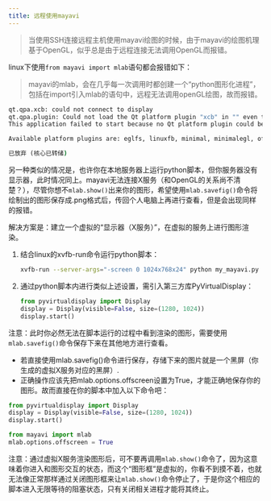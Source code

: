 ```yaml
---
title: 远程使用mayavi
---
```


> 当使用SSH连接远程主机使用mayavi绘图的时候，由于mayavi的绘图机理基于OpenGL，似乎总是由于远程连接无法调用OpenGL而报错。

linux下使用`from mayavi import mlab`语句都会报错如下：

> mayavi的mlab，会在几乎每一次调用时都创建一个“python图形化进程”，包括在import引入mlab的语句中，远程无法调用openGL绘图，故而报错。

```cmd
qt.qpa.xcb: could not connect to display 
qt.qpa.plugin: Could not load the Qt platform plugin "xcb" in "" even though it was found.
This application failed to start because no Qt platform plugin could be initialized. Reinstalling the application may fix this problem.

Available platform plugins are: eglfs, linuxfb, minimal, minimalegl, offscreen, vnc, wayland-egl, wayland, wayland-xcomposite-egl, wayland-xcomposite-glx, webgl, xcb.

已放弃 (核心已转储)
```

另一种类似的情况是，也许你在本地服务器上运行python脚本，但你服务器没有显示器，此时情况同上。mayavi无法连接X服务（和OpenGL的关系尚不清楚？），尽管你想不`mlab.show()`出来你的图形，希望使用`mlab.savefig()`命令将绘制出的图形保存成.png格式后，传回个人电脑上再进行查看，但是会出现同样的报错。

解决方案是：建立一个虚拟的“显示器（X服务）”，在虚拟的服务上进行图形渲染。

1. 结合linux的xvfb-run命令运行python脚本：

    ```bash
    xvfb-run --server-args="-screen 0 1024x768x24" python my_mayavi.py
    ```

2. 通过python脚本内进行类似上述设置，需引入第三方库PyVirtualDisplay：

    ```python
    from pyvirtualdisplay import Display
    display = Display(visible=False, size=(1280, 1024))
    display.start()
    ```

注意：此时你必然无法在脚本运行的过程中看到渲染的图形，需要使用`mlab.savefig()`命令保存下来在其他地方进行查看。

- 若直接使用mlab.savefig()命令进行保存，存储下来的图片就是一个黑屏（你生成的虚拟X服务对应的黑屏）.
- 正确操作应该先把mlab.options.offscreen设置为True，才能正确地保存你的图形。故而直接在你的脚本中加入以下命令吧：

```python
from pyvirtualdisplay import Display
display = Display(visible=False, size=(1280, 1024))
display.start()

from mayavi import mlab
mlab.options.offscreen = True
```

注意：通过虚拟X服务渲染图形后，可不要再调用`mlab.show()`命令了，因为这意味着你进入和图形交互的状态，而这个“图形框”是虚拟的，你看不到摸不着，也就无法像正常那样通过关闭图形框来让`mlab.show()`命令停止了，于是你这个相应的脚本进入无限等待的阻塞状态，只有关闭相关进程才能将其终止。